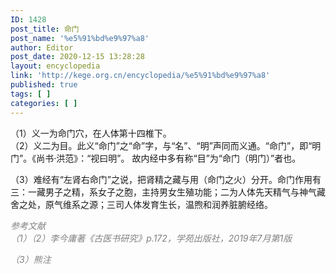 ```yaml
---
ID: 1428
post_title: 命门
post_name: '%e5%91%bd%e9%97%a8'
author: Editor
post_date: 2020-12-15 13:28:28
layout: encyclopedia
link: 'http://kege.org.cn/encyclopedia/%e5%91%bd%e9%97%a8'
published: true
tags: [ ]
categories: [ ]
---
```

<!-- wp:paragraph -->
<p>（1）义一为命门穴，在人体第十四椎下。<br />（2）义二为目。此义“命门”之“命”字，与“名”、“明”声同而义通。“命门”，即“明门”。《尚书·洪范》：“视曰明”。 故内经中多有称“目”为“命门（明门）”者也。</p>
<p>（3）难经有“左肾右命门”之说，把肾精之藏与用（命门之火）分开。命门作用有三：一藏男子之精，系女子之胞，主持男女生殖功能；二为人体先天精气与神气藏舍之处，原气维系之源；三司人体发育生长，温煦和润养脏腑经络。</p>
<!-- /wp:paragraph -->

<!-- wp:paragraph -->
<p><span style="color: #808080;"><em><span class="has-inline-color has-secondary-color">参考文献<br />（1）（2）李今庸著《古医书研究》p.172，学苑出版社，2019年7月第1版</span></em></span></p>
<p><em><span style="color: #808080;">（3）熊注</span></em></p>
<!-- /wp:paragraph -->